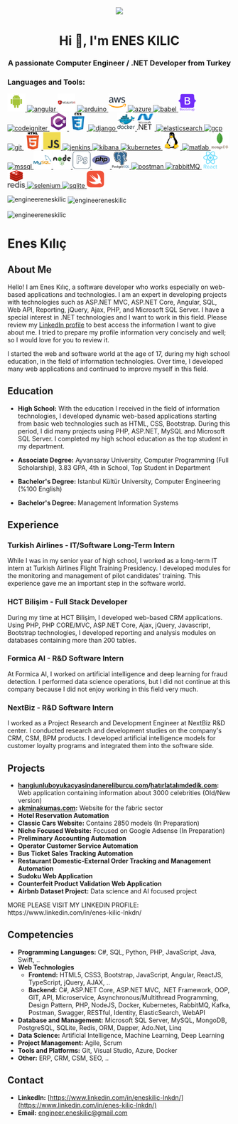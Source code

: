 <div align="center"><a href="[https://developer.android.com](https://www.linkedin.com/in/enes-kilic-lnkdn/)" target="_blank" rel="noreferrer"> <img src="https://gcdnb.pbrd.co/images/WYWYmuX7JNg3.png?o=1" width="300" /> </a></div>
<h1 align="center">Hi 👋, I'm ENES KILIC</h1>
<h3 align="center">A passionate Computer Engineer / .NET Developer from Turkey</span></h3>

<p align="left">
</p>

<h3 align="left">Languages and Tools:</h3>
<p align="left"> <a href="https://developer.android.com" target="_blank" rel="noreferrer"> <img src="https://raw.githubusercontent.com/devicons/devicon/master/icons/android/android-original-wordmark.svg" alt="android" width="40" height="40"/> </a> <a href="https://angular.io" target="_blank" rel="noreferrer"> <img src="https://angular.io/assets/images/logos/angular/angular.svg" alt="angular" width="40" height="40"/> </a> <a href="https://angular.io" target="_blank" rel="noreferrer"> <img src="https://raw.githubusercontent.com/devicons/devicon/master/icons/angularjs/angularjs-original-wordmark.svg" alt="angularjs" width="40" height="40"/> </a> <a href="https://www.arduino.cc/" target="_blank" rel="noreferrer"> <img src="https://cdn.worldvectorlogo.com/logos/arduino-1.svg" alt="arduino" width="40" height="40"/> </a> <a href="https://aws.amazon.com" target="_blank" rel="noreferrer"> <img src="https://raw.githubusercontent.com/devicons/devicon/master/icons/amazonwebservices/amazonwebservices-original-wordmark.svg" alt="aws" width="40" height="40"/> </a> <a href="https://azure.microsoft.com/en-in/" target="_blank" rel="noreferrer"> <img src="https://www.vectorlogo.zone/logos/microsoft_azure/microsoft_azure-icon.svg" alt="azure" width="40" height="40"/> </a> <a href="https://babeljs.io/" target="_blank" rel="noreferrer"> <img src="https://www.vectorlogo.zone/logos/babeljs/babeljs-icon.svg" alt="babel" width="40" height="40"/> </a> <a href="https://getbootstrap.com" target="_blank" rel="noreferrer"> <img src="https://raw.githubusercontent.com/devicons/devicon/master/icons/bootstrap/bootstrap-plain-wordmark.svg" alt="bootstrap" width="40" height="40"/> </a> <a href="https://codeigniter.com" target="_blank" rel="noreferrer"> <img src="https://cdn.worldvectorlogo.com/logos/codeigniter.svg" alt="codeigniter" width="40" height="40"/> </a> <a href="https://www.w3schools.com/cs/" target="_blank" rel="noreferrer"> <img src="https://raw.githubusercontent.com/devicons/devicon/master/icons/csharp/csharp-original.svg" alt="csharp" width="40" height="40"/> </a> <a href="https://www.w3schools.com/css/" target="_blank" rel="noreferrer"> <img src="https://raw.githubusercontent.com/devicons/devicon/master/icons/css3/css3-original-wordmark.svg" alt="css3" width="40" height="40"/> </a> <a href="https://www.djangoproject.com/" target="_blank" rel="noreferrer"> <img src="https://cdn.worldvectorlogo.com/logos/django.svg" alt="django" width="40" height="40"/> </a> <a href="https://www.docker.com/" target="_blank" rel="noreferrer"> <img src="https://raw.githubusercontent.com/devicons/devicon/master/icons/docker/docker-original-wordmark.svg" alt="docker" width="40" height="40"/> </a> <a href="https://dotnet.microsoft.com/" target="_blank" rel="noreferrer"> <img src="https://raw.githubusercontent.com/devicons/devicon/master/icons/dot-net/dot-net-original-wordmark.svg" alt="dotnet" width="40" height="40"/> </a> <a href="https://www.elastic.co" target="_blank" rel="noreferrer"> <img src="https://www.vectorlogo.zone/logos/elastic/elastic-icon.svg" alt="elasticsearch" width="40" height="40"/> </a> <a href="https://cloud.google.com" target="_blank" rel="noreferrer"> <img src="https://www.vectorlogo.zone/logos/google_cloud/google_cloud-icon.svg" alt="gcp" width="40" height="40"/> </a> <a href="https://git-scm.com/" target="_blank" rel="noreferrer"> <img src="https://www.vectorlogo.zone/logos/git-scm/git-scm-icon.svg" alt="git" width="40" height="40"/> </a> <a href="https://www.w3.org/html/" target="_blank" rel="noreferrer"> <img src="https://raw.githubusercontent.com/devicons/devicon/master/icons/html5/html5-original-wordmark.svg" alt="html5" width="40" height="40"/> </a> <a href="https://developer.mozilla.org/en-US/docs/Web/JavaScript" target="_blank" rel="noreferrer"> <img src="https://raw.githubusercontent.com/devicons/devicon/master/icons/javascript/javascript-original.svg" alt="javascript" width="40" height="40"/> </a> <a href="https://www.jenkins.io" target="_blank" rel="noreferrer"> <img src="https://www.vectorlogo.zone/logos/jenkins/jenkins-icon.svg" alt="jenkins" width="40" height="40"/> </a> <a href="https://www.elastic.co/kibana" target="_blank" rel="noreferrer"> <img src="https://www.vectorlogo.zone/logos/elasticco_kibana/elasticco_kibana-icon.svg" alt="kibana" width="40" height="40"/> </a> <a href="https://kubernetes.io" target="_blank" rel="noreferrer"> <img src="https://www.vectorlogo.zone/logos/kubernetes/kubernetes-icon.svg" alt="kubernetes" width="40" height="40"/> </a> <a href="https://www.linux.org/" target="_blank" rel="noreferrer"> <img src="https://raw.githubusercontent.com/devicons/devicon/master/icons/linux/linux-original.svg" alt="linux" width="40" height="40"/> </a> <a href="https://www.mathworks.com/" target="_blank" rel="noreferrer"> <img src="https://upload.wikimedia.org/wikipedia/commons/2/21/Matlab_Logo.png" alt="matlab" width="40" height="40"/> </a> <a href="https://www.mongodb.com/" target="_blank" rel="noreferrer"> <img src="https://raw.githubusercontent.com/devicons/devicon/master/icons/mongodb/mongodb-original-wordmark.svg" alt="mongodb" width="40" height="40"/> </a> <a href="https://www.microsoft.com/en-us/sql-server" target="_blank" rel="noreferrer"> <img src="https://www.svgrepo.com/show/303229/microsoft-sql-server-logo.svg" alt="mssql" width="40" height="40"/> </a> <a href="https://www.mysql.com/" target="_blank" rel="noreferrer"> <img src="https://raw.githubusercontent.com/devicons/devicon/master/icons/mysql/mysql-original-wordmark.svg" alt="mysql" width="40" height="40"/> </a> <a href="https://nodejs.org" target="_blank" rel="noreferrer"> <img src="https://raw.githubusercontent.com/devicons/devicon/master/icons/nodejs/nodejs-original-wordmark.svg" alt="nodejs" width="40" height="40"/> </a> <a href="https://www.photoshop.com/en" target="_blank" rel="noreferrer"> <img src="https://raw.githubusercontent.com/devicons/devicon/master/icons/photoshop/photoshop-line.svg" alt="photoshop" width="40" height="40"/> </a> <a href="https://www.php.net" target="_blank" rel="noreferrer"> <img src="https://raw.githubusercontent.com/devicons/devicon/master/icons/php/php-original.svg" alt="php" width="40" height="40"/> </a> <a href="https://www.postgresql.org" target="_blank" rel="noreferrer"> <img src="https://raw.githubusercontent.com/devicons/devicon/master/icons/postgresql/postgresql-original-wordmark.svg" alt="postgresql" width="40" height="40"/> </a> <a href="https://postman.com" target="_blank" rel="noreferrer"> <img src="https://www.vectorlogo.zone/logos/getpostman/getpostman-icon.svg" alt="postman" width="40" height="40"/> </a> <a href="https://www.rabbitmq.com" target="_blank" rel="noreferrer"> <img src="https://www.vectorlogo.zone/logos/rabbitmq/rabbitmq-icon.svg" alt="rabbitMQ" width="40" height="40"/> </a> <a href="https://reactjs.org/" target="_blank" rel="noreferrer"> <img src="https://raw.githubusercontent.com/devicons/devicon/master/icons/react/react-original-wordmark.svg" alt="react" width="40" height="40"/> </a> <a href="https://redis.io" target="_blank" rel="noreferrer"> <img src="https://raw.githubusercontent.com/devicons/devicon/master/icons/redis/redis-original-wordmark.svg" alt="redis" width="40" height="40"/> </a> <a href="https://www.selenium.dev" target="_blank" rel="noreferrer"> <img src="https://raw.githubusercontent.com/detain/svg-logos/780f25886640cef088af994181646db2f6b1a3f8/svg/selenium-logo.svg" alt="selenium" width="40" height="40"/> </a> <a href="https://www.sqlite.org/" target="_blank" rel="noreferrer"> <img src="https://www.vectorlogo.zone/logos/sqlite/sqlite-icon.svg" alt="sqlite" width="40" height="40"/> </a> <a href="https://developer.apple.com/swift/" target="_blank" rel="noreferrer"> <img src="https://raw.githubusercontent.com/devicons/devicon/master/icons/swift/swift-original.svg" alt="swift" width="40" height="40"/> </a> </p>

<p><img align="left" src="https://github-readme-stats.vercel.app/api/top-langs?username=engineereneskilic&show_icons=true&locale=en&layout=compact" alt="engineereneskilic" /></p>

<p>&nbsp;<img align="center" src="https://github-readme-stats.vercel.app/api?username=engineereneskilic&show_icons=true&locale=en" alt="engineereneskilic" /></p>

<p><img align="center" src="https://github-readme-streak-stats.herokuapp.com/?user=engineereneskilic&" alt="engineereneskilic" /></p>


# Enes Kılıç

## About Me
Hello! I am Enes Kılıç, a software developer who works especially on web-based applications and technologies. I am an expert in developing projects with technologies such as ASP.NET MVC, ASP.NET Core, Angular, SQL, Web API, Reporting, jQuery, Ajax, PHP, and Microsoft SQL Server. I have a special interest in .NET technologies and I want to work in this field. Please review my [LinkedIn profile](https://www.linkedin.com/in/enes-kilic-lnkdn/) to best access the information I want to give about me. I tried to prepare my profile information very concisely and well; so I would love for you to review it.

I started the web and software world at the age of 17, during my high school education, in the field of information technologies. Over time, I developed many web applications and continued to improve myself in this field.

## Education

- **High School:** With the education I received in the field of information technologies, I developed dynamic web-based applications starting from basic web technologies such as HTML, CSS, Bootstrap. During this period, I did many projects using PHP, ASP.NET, MySQL and Microsoft SQL Server. I completed my high school education as the top student in my department.

- **Associate Degree:** Ayvansaray University, Computer Programming (Full Scholarship), 3.83 GPA, 4th in School, Top Student in Department
- **Bachelor's Degree:** Istanbul Kültür University, Computer Engineering (%100 English)
- **Bachelor's Degree:** Management Information Systems

## Experience

### Turkish Airlines - IT/Software Long-Term Intern
While I was in my senior year of high school, I worked as a long-term IT intern at Turkish Airlines Flight Training Presidency. I developed modules for the monitoring and management of pilot candidates' training. This experience gave me an important step in the software world.

### HCT Bilişim - Full Stack Developer
During my time at HCT Bilişim, I developed web-based CRM applications. Using PHP, PHP CORE/MVC, ASP.NET Core, Ajax, jQuery, Javascript, Bootstrap technologies, I developed reporting and analysis modules on databases containing more than 200 tables.

### Formica AI - R&D Software Intern
At Formica AI, I worked on artificial intelligence and deep learning for fraud detection. I performed data science operations, but I did not continue at this company because I did not enjoy working in this field very much.

### NextBiz - R&D Software Intern
I worked as a Project Research and Development Engineer at NextBiz R&D center. I conducted research and development studies on the company's CRM, CSM, BPM products. I developed artificial intelligence models for customer loyalty programs and integrated them into the software side.

## Projects

- **[hangiunluboyukacyasindanereliburcu.com](http://hangiunluboyukacyasindanereliburcu.com)/[hatırlatalımdedik.com](http://hatirlatalimdedik.com):** Web application containing information about 3000 celebrities (Old/New version)
- **[akminakumas.com](http://akminakumas.com):** Website for the fabric sector
- **Hotel Reservation Automation**
- **Classic Cars Website:** Contains 2850 models (In Preparation)
- **Niche Focused Website:** Focused on Google Adsense (In Preparation)
- **Preliminary Accounting Automation**
- **Operator Customer Service Automation**
- **Bus Ticket Sales Tracking Automation**
- **Restaurant Domestic-External Order Tracking and Management Automation**
- **Sudoku Web Application**
- **Counterfeit Product Validation Web Application**
- **Airbnb Dataset Project:** Data science and AI focused project
<div>MORE PLEASE VISIT MY LINKEDIN PROFILE: https://www.linkedin.com/in/enes-kilic-lnkdn/</div>

## Competencies

- **Programming Languages:** C#, SQL, Python, PHP, JavaScript, Java, Swift, ..
- **Web Technologies**
  - **Frontend:** HTML5, CSS3, Bootstrap, JavaScript, Angular, ReactJS, TypeScript, jQuery, AJAX, ..
  - **Backend:** C#, ASP.NET Core, ASP.NET MVC, .NET Framework, OOP, GIT, API, Microservice, Asynchronous/Multithread Programming, Design Pattern, PHP, NodeJS, Docker, Kubernetes, RabbitMQ, Kafka, Postman, Swagger, RESTful, Identity, ElasticSearch, WebAPI
- **Database and Management:** Microsoft SQL Server, MySQL, MongoDB, PostgreSQL, SQLite, Redis, ORM, Dapper, Ado.Net, Linq
- **Data Science:** Artificial Intelligence, Machine Learning, Deep Learning
- **Project Management:** Agile, Scrum
- **Tools and Platforms:** Git, Visual Studio, Azure, Docker
- **Other:** ERP, CRM, CSM, SEO, ..

## Contact
- **LinkedIn:** [https://www.linkedin.com/in/eneskilic-lnkdn/](https://www.linkedin.com/in/enes-kilic-lnkdn/)
- **Email:** engineer.eneskilic@gmail.com


